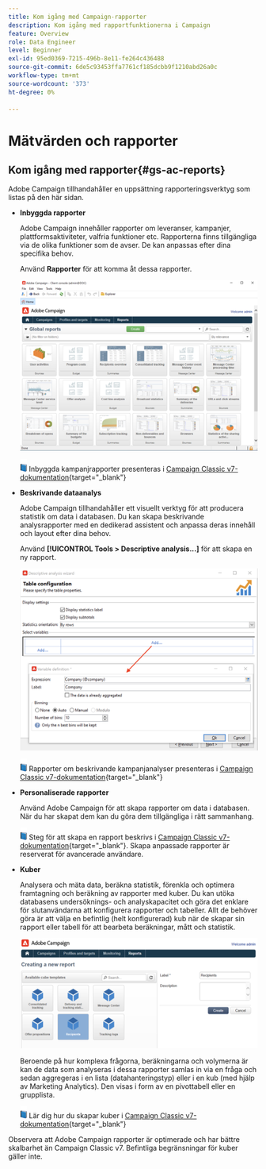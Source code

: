 ```yaml
---
title: Kom igång med Campaign-rapporter
description: Kom igång med rapportfunktionerna i Campaign
feature: Overview
role: Data Engineer
level: Beginner
exl-id: 95ed0369-7215-496b-8e11-fe264c436488
source-git-commit: 6de5c93453ffa7761cf185dcbb9f1210abd26a0c
workflow-type: tm+mt
source-wordcount: '373'
ht-degree: 0%

---
```


# Mätvärden och rapporter

## Kom igång med rapporter{#gs-ac-reports}

Adobe Campaign tillhandahåller en uppsättning rapporteringsverktyg som listas på den här sidan.

* **Inbyggda rapporter**

   Adobe Campaign innehåller rapporter om leveranser, kampanjer, plattformsaktiviteter, valfria funktioner etc. Rapporterna finns tillgängliga via de olika funktioner som de avser. De kan anpassas efter dina specifika behov.

   Använd **Rapporter** för att komma åt dessa rapporter.

   ![](assets/built-in-reports.png)

   ![](../assets/do-not-localize/book.png) Inbyggda kampanjrapporter presenteras i [Campaign Classic v7-dokumentation](https://experienceleague.adobe.com/docs/campaign-classic/using/reporting/accessing-built-in-reports/about-campaign-built-in-reports.html){target=&quot;_blank&quot;}

* **Beskrivande dataanalys**

   Adobe Campaign tillhandahåller ett visuellt verktyg för att producera statistik om data i databasen. Du kan skapa beskrivande analysrapporter med en dedikerad assistent och anpassa deras innehåll och layout efter dina behov.

   Använd **[!UICONTROL Tools > Descriptive analysis...]** för att skapa en ny rapport.

   ![](assets/desc-analysis-report.png)

   ![](../assets/do-not-localize/book.png) Rapporter om beskrivande kampanjanalyser presenteras i [Campaign Classic v7-dokumentation](https://experienceleague.adobe.com/docs/campaign-classic/using/reporting/analyzing-populations/about-descriptive-analysis.html){target=&quot;_blank&quot;}

* **Personaliserade rapporter**

   Använd Adobe Campaign för att skapa rapporter om data i databasen. När du har skapat dem kan du göra dem tillgängliga i rätt sammanhang.

   ![](../assets/do-not-localize/book.png) Steg för att skapa en rapport beskrivs i [Campaign Classic v7-dokumentation](https://experienceleague.adobe.com/docs/campaign-classic/using/reporting/creating-new-reports/about-reports-creation-in-campaign.html){target=&quot;_blank&quot;}. Skapa anpassade rapporter är reserverat för avancerade användare.

* **Kuber**

   Analysera och mäta data, beräkna statistik, förenkla och optimera framtagning och beräkning av rapporter med kuber.  Du kan utöka databasens undersöknings- och analyskapacitet och göra det enklare för slutanvändarna att konfigurera rapporter och tabeller. Allt de behöver göra är att välja en befintlig (helt konfigurerad) kub när de skapar sin rapport eller tabell för att bearbeta beräkningar, mått och statistik.

   ![](assets/create-a-report.png)

   Beroende på hur komplexa frågorna, beräkningarna och volymerna är kan de data som analyseras i dessa rapporter samlas in via en fråga och sedan aggregeras i en lista (datahanteringstyp) eller i en kub (med hjälp av Marketing Analytics). Den visas i form av en pivottabell eller en grupplista.

   ![](../assets/do-not-localize/book.png) Lär dig hur du skapar kuber i [Campaign Classic v7-dokumentation](https://experienceleague.adobe.com/docs/campaign-classic/using/reporting/designing-reports-with-cubes/about-cubes.html){target=&quot;_blank&quot;}


Observera att Adobe Campaign rapporter är optimerade och har bättre skalbarhet än Campaign Classic v7. Befintliga begränsningar för kuber gäller inte.
